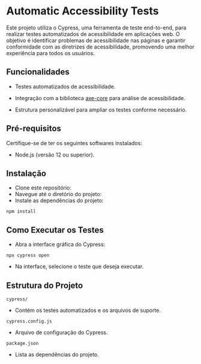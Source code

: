 # Automatic Accessibility Tests

Este projeto utiliza o Cypress, uma ferramenta de teste end-to-end, para realizar testes automatizados de acessibilidade em aplicações web. O objetivo é identificar problemas de acessibilidade nas páginas e garantir conformidade com as diretrizes de acessibilidade, promovendo uma melhor experiência para todos os usuários.

## Funcionalidades

- Testes automatizados de acessibilidade.

- Integração com a biblioteca [axe-core](https://github.com/dequelabs/axe-core) para análise de acessibilidade.

- Estrutura personalizável para ampliar os testes conforme necessário.

## Pré-requisitos

Certifique-se de ter os seguintes softwares instalados:

- Node.js (versão 12 ou superior).

## Instalação

- Clone este repositório:
- Navegue até o diretório do projeto:
- Instale as dependências do projeto:

```
npm install
```

## Como Executar os Testes

- Abra a interface gráfica do Cypress:

```
npx cypress open
```

- Na interface, selecione o teste que deseja executar.

## Estrutura do Projeto

`cypress/`

- Contém os testes automatizados e os arquivos de suporte.

`cypress.config.js`

- Arquivo de configuração do Cypress.

`package.json`

- Lista as dependências do projeto.

